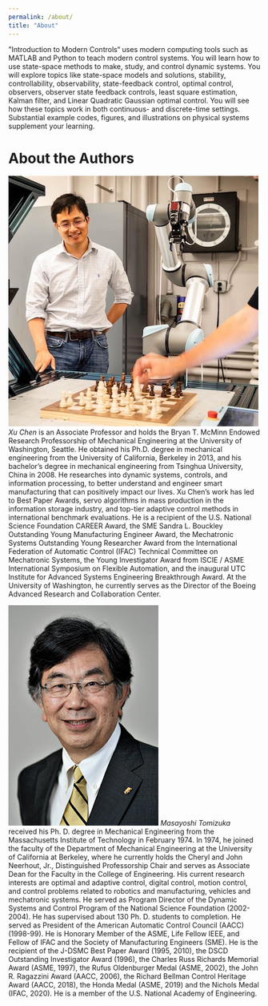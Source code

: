 ```yaml
---
permalink: /about/
title: "About"
---
```


"Introduction to Modern Controls“ uses modern computing tools such as MATLAB and Python to teach modern control systems. You will learn how to use state-space methods to make, study, and control dynamic systems. You will explore topics like state-space models and solutions, stability, controllability, observability, state-feedback control, optimal control, observers, observer state feedback controls, least square estimation, Kalman filter, and Linear Quadratic Gaussian optimal control. You will see how these topics work in both continuous- and discrete-time settings. Substantial example codes, figures, and illustrations on physical systems supplement your learning.

# About the Authors

![](assets/images/XuChen.JPG)
*Xu Chen* is an Associate Professor and holds the Bryan T. McMinn Endowed Research Professorship of Mechanical Engineering at the University of Washington, Seattle. He obtained his Ph.D. degree in mechanical engineering from the University of California, Berkeley in 2013, and his bachelor’s degree in mechanical engineering from Tsinghua University, China in 2008. He researches into dynamic systems, controls, and information processing, to better understand and engineer smart manufacturing that can positively impact our lives. Xu Chen’s work has led to Best Paper Awards, servo algorithms in mass production in the information storage industry, and top-tier adaptive control methods in international benchmark evaluations. He is a recipient of the U.S. National Science Foundation CAREER Award, the SME Sandra L. Bouckley Outstanding Young Manufacturing Engineer Award, the Mechatronic Systems Outstanding Young Researcher Award from the International Federation of Automatic Control (IFAC) Technical Committee on Mechatronic Systems, the Young Investigator Award from ISCIE / ASME International Symposium on Flexible Automation, and the inaugural UTC Institute for Advanced Systems Engineering Breakthrough Award. At the University of Washington, he currently serves as the Director of the Boeing Advanced Research and Collaboration Center.

![](assets/images/Tomizuka-Masayoshi.jpg)
*Masayoshi Tomizuka* received his Ph. D. degree in Mechanical Engineering from the Massachusetts Institute of Technology in February 1974. In 1974, he joined the faculty of the Department of Mechanical Engineering at the University of California at Berkeley, where he currently holds the Cheryl and John Neerhout, Jr., Distinguished Professorship Chair and serves as Associate Dean for the Faculty in the College of Engineering. His current research interests are optimal and adaptive control, digital control, motion control, and control problems related to robotics and manufacturing, vehicles and mechatronic systems. He served as Program Director of the Dynamic Systems and Control Program of the National Science Foundation (2002-2004). He has supervised about 130 Ph. D. students to completion. He served as President of the American Automatic Control Council (AACC) (1998-99). He is Honorary Member of the ASME, Life Fellow IEEE, and Fellow of IFAC and the Society of Manufacturing Engineers (SME). He is the recipient of the J-DSMC Best Paper Award (1995, 2010), the DSCD Outstanding Investigator Award (1996), the Charles Russ Richards Memorial Award (ASME, 1997), the Rufus Oldenburger Medal (ASME, 2002), the John R. Ragazzini Award (AACC, 2006), the Richard Bellman Control Heritage Award (AACC, 2018), the Honda Medal (ASME, 2019) and the Nichols Medal (IFAC, 2020). He is a member of the U.S. National Academy of Engineering.
